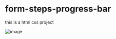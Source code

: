 # form-steps-progress-bar
this is a html css project

![image](https://github.com/rafshari/form-steps-progress-bar/assets/102416116/7d8fe858-af05-4b7a-bda5-26ffa9254875)

